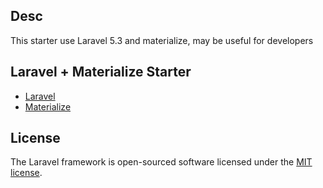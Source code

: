 ## Desc

This starter use Laravel 5.3 and materialize, may be useful for developers

## Laravel + Materialize Starter 

 - [Laravel](https://github.com/laravel/laravel)
 - [Materialize](http://materializecss.com)

## License

The Laravel framework is open-sourced software licensed under the [MIT license](http://opensource.org/licenses/MIT).
